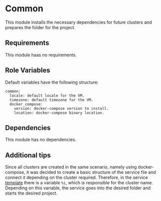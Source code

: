Common
=========

This module installs the necessary dependencies for future clusters and prepares the folder for the project.

Requirements
------------

This module haas no requirements.

Role Variables
--------------

Default variables have the following structure:
```
common:
  locale: default locale for the VM.
  timezone: default timezone for the VM.
  docker_compose:
    version: docker-compose version to install.
    location: docker-compose binary location.
```

Dependencies
------------

This module has no dependencies.

Additional tips
---------------

Since all clusters are created in the same scenario, namely using docker-compose, it was decided to create a basic structure of the service file and connect it depending on the cluster required.
Therefore, in the service [template](./templates/service.tpl) there is a variable `%i`, which is responsible for the cluster name. Depending on this variable, the service goes into the desired folder and starts the desired project.
